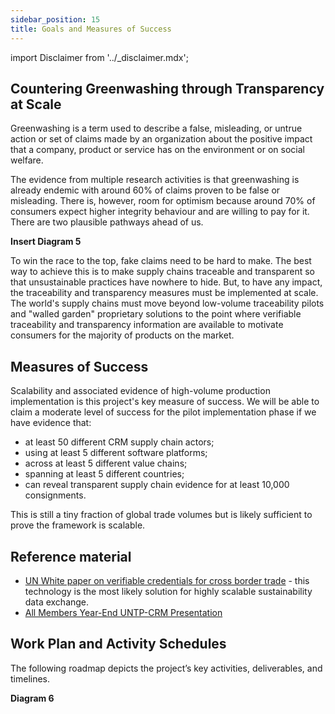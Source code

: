 ```yaml
---
sidebar_position: 15
title: Goals and Measures of Success
---
```


import Disclaimer from '../\_disclaimer.mdx';

<Disclaimer />

## Countering Greenwashing through Transparency at Scale

Greenwashing is a term used to describe a false, misleading, or untrue action or set of claims made by an organization about the positive impact that a company, product or service has on the environment or on social welfare.

The evidence from multiple research activities is that greenwashing is already endemic with around 60% of claims proven to be false or misleading. There is, however, room for optimism because around 70% of consumers expect higher integrity behaviour and are willing to pay for it. There are two plausible pathways ahead of us.

**Insert Diagram 5** 

To win the race to the top, fake claims need to be hard to make. The best way to achieve this is to make supply chains traceable and transparent so that unsustainable practices have nowhere to hide. But, to have any impact, the traceability and transparency measures must be implemented at scale. The world's supply chains must move beyond low-volume traceability pilots and "walled garden" proprietary solutions to the point where verifiable traceability and transparency information are available to motivate consumers for the majority of products on the market.

## Measures of Success

Scalability and associated evidence of high-volume production implementation is this project's key measure of success. We will be able to claim a moderate level of success for the pilot implementation phase if we have evidence that:

* at least 50 different CRM supply chain actors;
* using at least 5 different software platforms;
* across at least 5 different value chains;
* spanning at least 5 different countries;
* can reveal transparent supply chain evidence for at least 10,000 consignments.

This is still a tiny fraction of global trade volumes but is likely sufficient to prove the framework is scalable. 

## Reference material​

* [UN White paper on verifiable credentials for cross border trade](https://uncefact.github.io/project-crm/assets/files/WhitePaperVerifiableCredentials-d63cc70d2a6b4cee80999b5e0b242080.pdf) - this technology is the most likely solution for highly scalable sustainability data exchange.
* [All Members Year-End UNTP-CRM Presentation](https://drive.google.com/file/d/1vEUI12fLFdgotVWnglcSYOrWxkqamDeD/view?usp=sharing)

## Work Plan and Activity Schedules​

The following roadmap depicts the project’s key activities, deliverables, and timelines. 

**Diagram 6**
